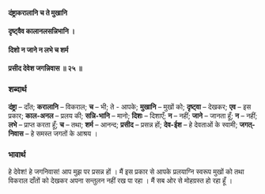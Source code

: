#### दंष्ट्राकरालानि च ते मुखानि
#### दृष्ट्वैव कालानलसन्निभानि ।
#### दिशो न जाने न लभे च शर्म
#### प्रसीद देवेश जगन्निवास ॥ २५ ॥

### शब्दार्थ

**दंष्ट्रा** – दाँत; **करालानि** – विकराल; **च** – भी; ते - आपके; **मुखानि** – मुखों को; **दृष्ट्वा** – देखकर; **एव** – इस प्रकार; **काल-अनल** – प्रलय की; **सन्नि-भानि** – मानो; **दिशः** – दिशाएँ; **न** – नहीं; **जाने** – जानता हूँ; **न** – नहीं; **लभे** – प्राप्त करता हूँ; **च** – तथा; **शर्म** – आनन्द; **प्रसीद** – प्रसन्न हों; **देव-ईश** – हे देवताओं के स्वामी; **जगत्-निवास** – हे समस्त जगतों के आश्रय ।

### भावार्थ

हे देवेश! हे जगनिवास! आप मुझ पर प्रसन्न हों । मैं इस प्रकार से आपके प्रलयाग्नि स्वरूप मुखों को तथा विकराल दाँतों को देखकर अपना सन्तुलन नहीं रख पा रहा । मैं सब ओर से मोहग्रस्त हो रहा हूँ ।